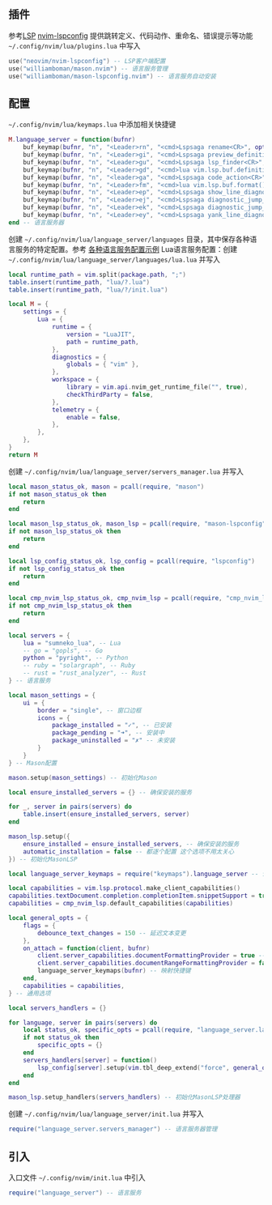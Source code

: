 ## 插件
参考[LSP](https://microsoft.github.io/language-server-protocol/) [nvim-lspconfig](https://github.com/neovim/nvim-lspconfig)
提供跳转定义、代码动作、重命名、错误提示等功能
`~/.config/nvim/lua/plugins.lua` 中写入
```lua
use("neovim/nvim-lspconfig") -- LSP客户端配置
use("williamboman/mason.nvim") -- 语言服务管理
use("williamboman/mason-lspconfig.nvim") -- 语言服务自动安装
```
## 配置
`~/.config/nvim/lua/keymaps.lua` 中添加相关快捷键
```lua
M.language_server = function(bufnr)
	buf_keymap(bufnr, "n", "<Leader>rn", "<cmd>Lspsaga rename<CR>", opts) -- 重命名
	buf_keymap(bufnr, "n", "<Leader>gi", "<cmd>Lspsaga preview_definition<CR>", opts) -- 显示信息
	buf_keymap(bufnr, "n", "<Leader>gu", "<cmd>Lspsaga lsp_finder<CR>", opts) -- 显示引用
	buf_keymap(bufnr, "n", "<Leader>gd", "<cmd>lua vim.lsp.buf.definition()<CR>", opts) -- 跳转到定义
	buf_keymap(bufnr, "n", "<leader>ga", "<cmd>Lspsaga code_action<CR>", opts) -- 代码动作
	buf_keymap(bufnr, "n", "<Leader>fm", "<cmd>lua vim.lsp.buf.format()<CR>", opts) -- 格式化
	buf_keymap(bufnr, "n", "<Leader>ep", "<cmd>Lspsaga show_line_diagnostics<CR>", opts) -- 显示错误
	buf_keymap(bufnr, "n", "<Leader>ej", "<cmd>Lspsaga diagnostic_jump_next<CR>", opts) -- 下一个错误
	buf_keymap(bufnr, "n", "<Leader>ek", "<cmd>Lspsaga diagnostic_jump_prev<CR>", opts) -- 上一个错误
	buf_keymap(bufnr, "n", "<Leader>ey", "<cmd>Lspsaga yank_line_diagnostics<CR>", opts) -- 复制错误
end -- 语言服务器
```
创建 `~/.config/nvim/lua/language_server/languages` 目录，其中保存各种语言服务的特定配置。参考 [各种语言服务配置示例](https://github.com/neovim/nvim-lspconfig/blob/master/doc/server_configurations.md)
Lua语言服务配置：创建 `~/.config/nvim/lua/language_server/languages/lua.lua` 并写入
```lua
local runtime_path = vim.split(package.path, ";")
table.insert(runtime_path, "lua/?.lua")
table.insert(runtime_path, "lua/?/init.lua")

local M = {
	settings = {
		Lua = {
			runtime = {
				version = "LuaJIT",
				path = runtime_path,
			},
			diagnostics = {
				globals = { "vim" },
			},
			workspace = {
				library = vim.api.nvim_get_runtime_file("", true),
				checkThirdParty = false,
			},
			telemetry = {
				enable = false,
			},
		},
	},
}
return M
```
创建 `~/.config/nvim/lua/language_server/servers_manager.lua` 并写入
```lua
local mason_status_ok, mason = pcall(require, "mason")
if not mason_status_ok then
	return
end

local mason_lsp_status_ok, mason_lsp = pcall(require, "mason-lspconfig")
if not mason_lsp_status_ok then
	return
end

local lsp_config_status_ok, lsp_config = pcall(require, "lspconfig")
if not lsp_config_status_ok then
	return
end

local cmp_nvim_lsp_status_ok, cmp_nvim_lsp = pcall(require, "cmp_nvim_lsp")
if not cmp_nvim_lsp_status_ok then
	return
end

local servers = {
	lua = "sumneko_lua", -- Lua
	-- go = "gopls", -- Go
	python = "pyright", -- Python
	-- ruby = "solargraph", -- Ruby
	-- rust = "rust_analyzer", -- Rust
} -- 语言服务

local mason_settings = {
	ui = {
		border = "single", -- 窗口边框
		icons = {
			package_installed = "✓", -- 已安装
			package_pending = "➜", -- 安装中
			package_uninstalled = "✗" -- 未安装
		}
	}
} -- Mason配置

mason.setup(mason_settings) -- 初始化Mason

local ensure_installed_servers = {} -- 确保安装的服务

for _, server in pairs(servers) do
	table.insert(ensure_installed_servers, server)
end

mason_lsp.setup({
	ensure_installed = ensure_installed_servers, -- 确保安装的服务
	automatic_installation = false -- 都逐个配置 这个选项不用太关心
}) -- 初始化MasonLSP

local language_server_keymaps = require("keymaps").language_server -- 语言服务快捷键

local capabilities = vim.lsp.protocol.make_client_capabilities()
capabilities.textDocument.completion.completionItem.snippetSupport = true
capabilities = cmp_nvim_lsp.default_capabilities(capabilities)

local general_opts = {
	flags = {
		debounce_text_changes = 150 -- 延迟文本变更
	},
	on_attach = function(client, bufnr)
		client.server_capabilities.documentFormattingProvider = true -- 启用格式化
		client.server_capabilities.documentRangeFormattingProvider = false -- 不启用范围格式化
		language_server_keymaps(bufnr) -- 映射快捷键
	end,
	capabilities = capabilities,
} -- 通用选项

local servers_handlers = {}

for language, server in pairs(servers) do
	local status_ok, specific_opts = pcall(require, "language_server.languages." .. language) -- 加载语言服务特定配置
	if not status_ok then
		specific_opts = {}
	end
	servers_handlers[server] = function()
		lsp_config[server].setup(vim.tbl_deep_extend("force", general_opts, specific_opts)) -- 合并配置
	end
end

mason_lsp.setup_handlers(servers_handlers) -- 初始化MasonLSP处理器
```
创建 `~/.config/nvim/lua/language_server/init.lua` 并写入
```lua
require("language_server.servers_manager") -- 语言服务器管理
```
## 引入
入口文件 `~/.config/nvim/init.lua` 中引入
```lua
require("language_server") -- 语言服务
```
